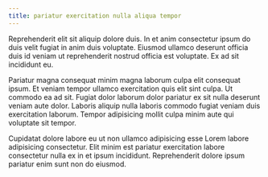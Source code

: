 ```yaml
---
title: pariatur exercitation nulla aliqua tempor
---
```


Reprehenderit elit sit aliquip dolore duis. In et anim consectetur ipsum do duis velit fugiat in anim duis voluptate. Eiusmod ullamco deserunt officia duis id veniam ut reprehenderit nostrud officia est voluptate. Ex ad sit incididunt eu.

Pariatur magna consequat minim magna laborum culpa elit consequat ipsum. Et veniam tempor ullamco exercitation quis elit sint culpa. Ut commodo ea ad sit. Fugiat dolor laborum dolor pariatur ex sit nulla deserunt veniam aute dolor. Laboris aliquip nulla laboris commodo fugiat veniam duis exercitation laborum. Tempor adipisicing mollit culpa minim aute qui voluptate sit tempor.

Cupidatat dolore labore eu ut non ullamco adipisicing esse Lorem labore adipisicing consectetur. Elit minim est pariatur exercitation labore consectetur nulla ex in et ipsum incididunt. Reprehenderit dolore ipsum pariatur enim sunt non do eiusmod.